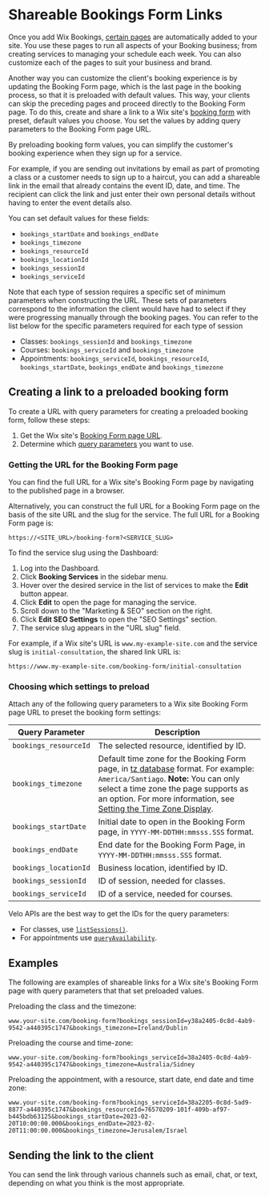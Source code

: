# Shareable Bookings Form Links

Once you add Wix Bookings, [certain pages](https://support.wix.com/en/article/about-wix-bookings-pages#get-details-you-need-from-clients-with-the-booking-form) are automatically added to your site. 
You use these pages to run all aspects of your Booking business; from creating services to managing your schedule each week. 
You can also customize each of the pages to suit your business and brand. 

Another way you can customize the client's booking experience is by updating the Booking Form page, which is the last page in the booking process, so that it is preloaded with default values. This way, your clients can skip the preceding pages and proceed directly to the Booking Form page. To do this, create and share a link to a Wix site's [booking form](https://support.wix.com/en/article/wix-bookings-creating-and-setting-up-your-booking-forms) with preset, default values you choose. You set the values by adding query parameters to the Booking Form page URL.

By preloading booking form values, you can simplify the customer's booking experience when they sign up for a service.

For example, if you are sending out invitations by email as part of promoting a class or a customer needs to sign up to a haircut, you can add a shareable link in the email that already contains the event ID, date, and time. The recipient can click the link and just enter their own personal details without having to enter the event details also.

You can set default values for these fields:

+ `bookings_startDate` and `bookings_endDate`
+ `bookings_timezone`
+ `bookings_resourceId`
+ `bookings_locationId`
+ `bookings_sessionId`
+ `bookings_serviceId`

Note that each type of session requires a specific set of minimum parameters when constructing the URL. These sets of parameters correspond to the information the client would have had to select if they were progressing manually through the booking pages.
You can refer to the list below for the specific parameters required for each type of session

+ Classes: `bookings_sessionId` and `bookings_timezone`
+ Courses:  `bookings_serviceId` and `bookings_timezone`
+ Appointments: `bookings_serviceId`, `bookings_resourceId`, `bookings_startDate`, `bookings_endDate` and `bookings_timezone`

## Creating a link to a preloaded booking form 

To create a URL with query parameters for creating a preloaded booking form, follow these steps:

1. Get the Wix site's [Booking Form page URL](#booking-form-page-url).
2. Determine which [query parameters](#query-parameters) you want to use.

### Getting the URL for the Booking Form page 

You can find the full URL for a Wix site's Booking Form page by navigating to the published page in a browser.

Alternatively, you can construct the full URL for a Booking Form page on the basis of the site URL and the slug for the service.
The full URL for a Booking Form page is:

```url
https://<SITE_URL>/booking-form?<SERVICE_SLUG>
```

To find the service slug using the Dashboard:

1. Log into the Dashboard.
2. Click **Booking Services** in the sidebar menu.
3. Hover over the desired service in the list of services to make the **Edit** button appear.
4. Click **Edit** to open the page for managing the service.
5. Scroll down to the "Marketing & SEO" section on the right.
6. Click **Edit SEO Settings** to open the "SEO Settings" section.
7. The service slug appears in the "URL slug" field.

For example, if a Wix site's URL is `www.my-example-site.com` and the service slug is `initial-consultation`, the shared link URL is:

```url
https://www.my-example-site.com/booking-form/initial-consultation
```

### Choosing which settings to preload 

Attach any of the following query parameters to a Wix site Booking Form page URL to preset the booking form settings:

| Query Parameter | Description |
| --------------- | ----------- |
| `bookings_resourceId`   | The selected resource, identified by ID.|
| `bookings_timezone`     | Default time zone for the Booking Form page, in [tz database](https://en.wikipedia.org/wiki/List_of_tz_database_time_zones) format. For example: `America/Santiago`. **Note:** You can only select a time zone the page supports as an option. For more information, see [Setting the Time Zone Display](https://support.wix.com/en/article/setting-the-time-zone-display-in-wix-bookings).|
| `bookings_startDate`    | Initial date to open in the Booking Form page, in `YYYY-MM-DDTHH:mmsss.SSS` format. |
| `bookings_endDate`      | End date for the Booking Form Page, in `YYYY-MM-DDTHH:mmsss.SSS` format. |
| `bookings_locationId`   | Business location, identified by ID.|
| `bookings_sessionId`    | ID of session, needed for classes. |
| `bookings_serviceId`    | ID of a service, needed for courses.|

Velo APIs are the best way to get the IDs for the query parameters:

+ For classes, use [`listSessions()`](/wix-bookings-v2/sessions/listsessions).
+ For appointments use [`queryAvailability`](/wix-bookings-v2/availabilitycalendar/queryavailability).

## Examples 

The following are examples of shareable links for a Wix site's Booking Form page with query parameters that that set preloaded values.

Preloading the class and the timezone:

```url
www.your-site.com/booking-form?bookings_sessionId=y38a2405-0c8d-4ab9-9542-a440395c1747&bookings_timezone=Ireland/Dublin
```

Preloading the course and time-zone:

```url
www.your-site.com/booking-form?bookings_serviceId=38a2405-0c8d-4ab9-9542-a440395c1747&bookings_timezone=Australia/Sidney
```

Preloading the appointment, with a resource, start date, end date and time zone:

```url
www.your-site.com/booking-form?bookings_serviceId=38a2205-0c8d-5ad9-8877-a440395c1747&bookings_resourceId=76570209-101f-409b-af97-b445bdb63125&bookings_startDate=2023-02-20T10:00:00.000&bookings_endDate=2023-02-20T11:00:00.000&bookings_timezone=Jerusalem/Israel
```

## Sending the link to the client

 You can send the link through various channels such as email, chat, or text, depending on what you think is the most appropriate. 

